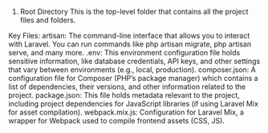 1. Root Directory
This is the top-level folder that contains all the project files and folders.

Key Files:
artisan: The command-line interface that allows you to interact with Laravel. You can run commands like php artisan migrate, php artisan serve, and many more.
.env: This environment configuration file holds sensitive information, like database credentials, API keys, and other settings that vary between environments (e.g., local, production).
composer.json: A configuration file for Composer (PHP’s package manager) which contains a list of dependencies, their versions, and other information related to the project.
package.json: This file holds metadata relevant to the project, including project dependencies for JavaScript libraries (if using Laravel Mix for asset compilation).
webpack.mix.js: Configuration for Laravel Mix, a wrapper for Webpack used to compile frontend assets (CSS, JS).




